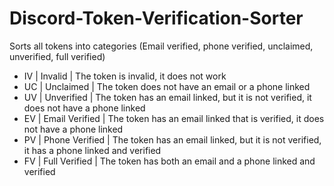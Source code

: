 # Discord-Token-Verification-Sorter
Sorts all tokens into categories (Email verified, phone verified, unclaimed, unverified, full verified)


- IV | Invalid | The token is invalid, it does not work 
- UC | Unclaimed | The token does not have an email or a phone linked 
- UV | Unverified | The token has an email linked, but it is not verified, it does not have a phone linked 
- EV | Email Verified | The token has an email linked that is verified, it does not have a phone linked 
- PV | Phone Verified | The token has an email linked, but it is not verified, it has a phone linked and verified 
- FV | Full Verified | The token has both an email and a phone linked and verified 
